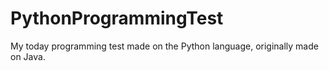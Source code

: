 # PythonProgrammingTest
My today programming test made on the Python language, originally made on Java.
